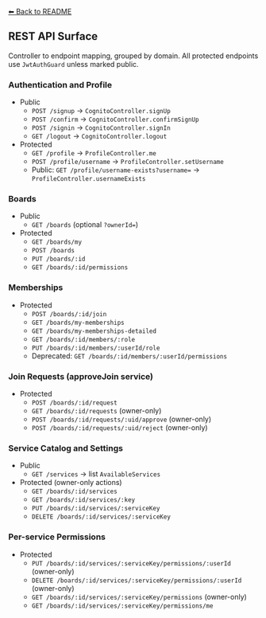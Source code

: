 [⬅ Back to README](../README.md)

## REST API Surface

Controller to endpoint mapping, grouped by domain. All protected endpoints use `JwtAuthGuard` unless marked public.

### Authentication and Profile
- Public
  - `POST /signup` → `CognitoController.signUp`
  - `POST /confirm` → `CognitoController.confirmSignUp`
  - `POST /signin` → `CognitoController.signIn`
  - `GET /logout` → `CognitoController.logout`
- Protected
  - `GET /profile` → `ProfileController.me`
  - `POST /profile/username` → `ProfileController.setUsername`
  - Public: `GET /profile/username-exists?username=` → `ProfileController.usernameExists`

### Boards
- Public
  - `GET /boards` (optional `?ownerId=`)
- Protected
  - `GET /boards/my`
  - `POST /boards`
  - `PUT /boards/:id`
  - `GET /boards/:id/permissions`

### Memberships
- Protected
  - `POST /boards/:id/join`
  - `GET /boards/my-memberships`
  - `GET /boards/my-memberships-detailed`
  - `GET /boards/:id/members/:role`
  - `PUT /boards/:id/members/:userId/role`
  - Deprecated: `GET /boards/:id/members/:userId/permissions`

### Join Requests (approveJoin service)
- Protected
  - `POST /boards/:id/request`
  - `GET /boards/:id/requests` (owner-only)
  - `POST /boards/:id/requests/:uid/approve` (owner-only)
  - `POST /boards/:id/requests/:uid/reject` (owner-only)

### Service Catalog and Settings
- Public
  - `GET /services` → list `AvailableServices`
- Protected (owner-only actions)
  - `GET /boards/:id/services`
  - `GET /boards/:id/services/:key`
  - `PUT /boards/:id/services/:serviceKey`
  - `DELETE /boards/:id/services/:serviceKey`

### Per-service Permissions
- Protected
  - `PUT /boards/:id/services/:serviceKey/permissions/:userId` (owner-only)
  - `DELETE /boards/:id/services/:serviceKey/permissions/:userId` (owner-only)
  - `GET /boards/:id/services/:serviceKey/permissions` (owner-only)
  - `GET /boards/:id/services/:serviceKey/permissions/me`

